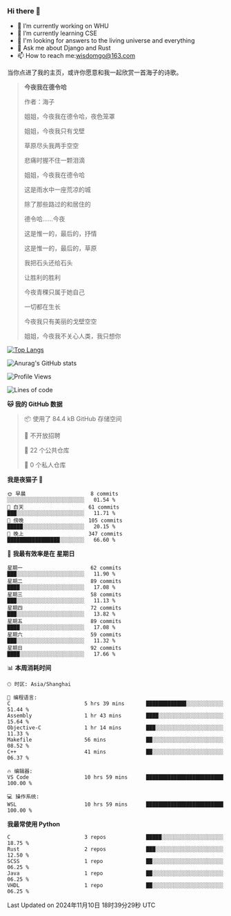 ### Hi there 👋



- 🔭 I’m currently working on WHU
- 🌱 I’m currently learning CSE
- 🤔 I'm looking for answers to the living universe and everything
- 💬 Ask me about Django and Rust
- 📫 How to reach me:wisdomgo@163.com

当你点进了我的主页，或许你愿意和我一起欣赏一首海子的诗歌。

>**今夜我在德令哈**
>
>作者：海子
>
>姐姐，今夜我在德令哈，夜色笼罩
>
>姐姐，今夜我只有戈壁
>
>草原尽头我两手空空
>
>悲痛时握不住一颗泪滴
>
>姐姐，今夜我在德令哈
>
>这是雨水中一座荒凉的城
>
>除了那些路过的和居住的
>
>德令哈......今夜
>
>这是惟一的，最后的，抒情
>
>这是惟一的，最后的，草原
>
>我把石头还给石头
>
>让胜利的胜利
>
>今夜青稞只属于她自己
>
>一切都在生长
>
>今夜我只有美丽的戈壁空空
>
>姐姐，今夜我不关心人类，我只想你



[![Top Langs](https://github-readme-stats.vercel.app/api/top-langs/?username=wisdomgo&theme=onedark)](https://github.com/anuraghazra/github-readme-stats)

![Anurag's GitHub stats](https://github-readme-stats.vercel.app/api?username=wisdomgo&hide=contribs,stars&theme=synthwave)

<!--START_SECTION:waka-->
![Profile Views](http://img.shields.io/badge/%E4%B8%AA%E4%BA%BA%E8%B5%84%E6%96%99%E8%A7%82%E7%9C%8B%E6%AC%A1%E6%95%B0-2-blue)

![Lines of code](https://img.shields.io/badge/%E4%BB%8E%E3%80%8CHello%20World%E3%80%8D%E8%B5%B7%E6%88%91%E5%B7%B2%E7%BB%8F%E5%86%99%E4%BA%86-639.5%20thousand%20%E8%A1%8C%E4%BB%A3%E7%A0%81-blue)

**🐱 我的 GitHub 数据** 

> 📦  使用了 84.4 kB GitHub 存储空间 
 > 
> 🚫 不开放招聘
 > 
> 📜 22 个公共仓库 
 > 
> 🔑 0 个私人仓库 
 > 
**我是夜猫子 🦉** 

```text
🌞 早晨                     8 commits           ░░░░░░░░░░░░░░░░░░░░░░░░░   01.54 % 
🌆 白天                     61 commits          ███░░░░░░░░░░░░░░░░░░░░░░   11.71 % 
🌃 傍晚                     105 commits         █████░░░░░░░░░░░░░░░░░░░░   20.15 % 
🌙 晚上                     347 commits         █████████████████░░░░░░░░   66.60 % 
```
📅 **我最有效率是在 星期日** 

```text
星期一                      62 commits          ███░░░░░░░░░░░░░░░░░░░░░░   11.90 % 
星期二                      89 commits          ████░░░░░░░░░░░░░░░░░░░░░   17.08 % 
星期三                      58 commits          ███░░░░░░░░░░░░░░░░░░░░░░   11.13 % 
星期四                      72 commits          ███░░░░░░░░░░░░░░░░░░░░░░   13.82 % 
星期五                      89 commits          ████░░░░░░░░░░░░░░░░░░░░░   17.08 % 
星期六                      59 commits          ███░░░░░░░░░░░░░░░░░░░░░░   11.32 % 
星期日                      92 commits          ████░░░░░░░░░░░░░░░░░░░░░   17.66 % 
```


📊 **本周消耗时间** 

```text
🕑︎ 时区: Asia/Shanghai

💬 编程语言: 
C                        5 hrs 39 mins       █████████████░░░░░░░░░░░░   51.44 % 
Assembly                 1 hr 43 mins        ████░░░░░░░░░░░░░░░░░░░░░   15.64 % 
Objective-C              1 hr 14 mins        ███░░░░░░░░░░░░░░░░░░░░░░   11.33 % 
Makefile                 56 mins             ██░░░░░░░░░░░░░░░░░░░░░░░   08.52 % 
C++                      41 mins             ██░░░░░░░░░░░░░░░░░░░░░░░   06.37 % 

🔥 编辑器: 
VS Code                  10 hrs 59 mins      █████████████████████████   100.00 % 

💻 操作系统: 
WSL                      10 hrs 59 mins      █████████████████████████   100.00 % 
```

**我最常使用 Python** 

```text
C                        3 repos             █████░░░░░░░░░░░░░░░░░░░░   18.75 % 
Rust                     2 repos             ███░░░░░░░░░░░░░░░░░░░░░░   12.50 % 
SCSS                     1 repo              ██░░░░░░░░░░░░░░░░░░░░░░░   06.25 % 
Java                     1 repo              ██░░░░░░░░░░░░░░░░░░░░░░░   06.25 % 
VHDL                     1 repo              ██░░░░░░░░░░░░░░░░░░░░░░░   06.25 % 
```




 Last Updated on 2024年11月10日 18时39分29秒 UTC
<!--END_SECTION:waka-->
